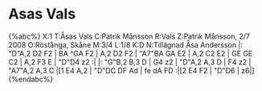 # Asas Vals

{%abc%}
X:1
T:Åsas Vals
C:Patrik Månsson
R:Vals
Z:Patrik Månsson, 2/7 2008
O:Röstånga, Skåne
M:3/4
L:1/8
K:D
N:Tillägnad Åsa Andersson
|: "D"A,2 D2 F2 | BA ^GA F2 | A,2 D2 F2 | "A7"BA GA E2 | A,2 C2 E2 | GE GE C2 | A,2 F3 E | "D"D4 z2 :|
|: "G"B,2 B,3 D | G4 z2 | "D"A,2 A,3 D | F4 z2 | "A7"A,2 A,3 C |[1 E4 A,2 | "D"DC DF Ad | fe dA FD :|[2 E4 F2 | "D"D6 | z6|]  
{%endabc%}

